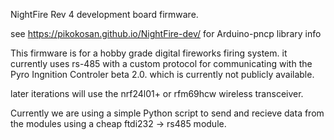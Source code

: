 NightFire Rev 4 development board firmware.

see https://pikokosan.github.io/NightFire-dev/ for Arduino-pncp library info

This firmware is for a hobby grade digital fireworks firing system. it currently uses rs-485 with a custom protocol for communicating with the Pyro Ingnition Controler beta 2.0. which is currently not publicly available.

later iterations will use the nrf24l01+ or rfm69hcw wireless transceiver.

Currently we are using a simple Python script to send and recieve data from the modules using a cheap ftdi232 -> rs485 module.
